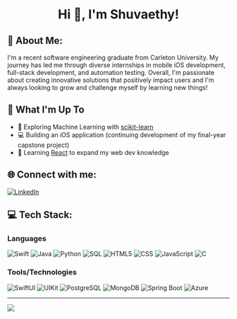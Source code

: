 <h1 align="center">Hi 👋, I'm Shuvaethy!</h1>

## 🌱 About Me:
I'm a recent software engineering graduate from Carleton University. My journey has led me through diverse internships in mobile iOS development, full-stack development, and automation testing. Overall, I'm passionate about creating innovative solutions that positively impact users and I'm always looking to grow and challenge myself by learning new things!

## 🚀 What I'm Up To

- 🤖 Exploring Machine Learning with [scikit-learn](https://scikit-learn.org/)
- 💻 Building an iOS application (continuing development of my final-year capstone project)
- 🔨 Learning [React](https://react.dev/) to expand my web dev knowledge

## 🌐 Connect with me:
[![LinkedIn](https://img.shields.io/badge/LinkedIn-%230077B5.svg?logo=linkedin&logoColor=white)](https://linkedin.com/in/shuvaethyneill) 

## 💻 Tech Stack:
### Languages<br>
![Swift](https://img.shields.io/badge/swift-F54A2A?style=for-the-badge&logo=swift&logoColor=white)
![Java](https://img.shields.io/badge/java-%23ED8B00.svg?style=for-the-badge&logo=java&logoColor=white) 
![Python](https://img.shields.io/badge/python-%233776AB.svg?style=for-the-badge&logo=python&logoColor=white) 
![SQL](https://img.shields.io/badge/sql-%2307405e.svg?style=for-the-badge&logo=postgresql&logoColor=white) 
![HTML5](https://img.shields.io/badge/html5-%23E34F26.svg?style=for-the-badge&logo=html5&logoColor=white) 
![CSS](https://img.shields.io/badge/css-%231572B6.svg?style=for-the-badge&logo=css3&logoColor=white) 
![JavaScript](https://img.shields.io/badge/javascript-%23323330.svg?style=for-the-badge&logo=javascript&logoColor=%23F7DF1E) 
![C](https://img.shields.io/badge/C-00599C?style=for-the-badge&logo=c&logoColor=white) 

### Tools/Technologies<br>
![SwiftUI](https://img.shields.io/badge/SwiftUI-F54A2A?style=for-the-badge&logo=swift&logoColor=white)
![UIKit](https://img.shields.io/badge/UIKit-F54A2A?style=for-the-badge&logo=swift&logoColor=white)
![PostgreSQL](https://img.shields.io/badge/PostgreSQL-316192?style=for-the-badge&logo=postgresql&logoColor=white) 
![MongoDB](https://img.shields.io/badge/MongoDB-%234ea94b.svg?style=for-the-badge&logo=mongodb&logoColor=white)
![Spring Boot](https://img.shields.io/badge/Spring_Boot-F2F4F9?style=for-the-badge&logo=spring-boot) 
![Azure](https://img.shields.io/badge/Microsoft_Azure-0078D4?style=for-the-badge&logo=microsoft-azure&logoColor=white) 

---
[![](https://visitcount.itsvg.in/api?id=shuvaethyneill&icon=3&color=12)](https://visitcount.itsvg.in)
